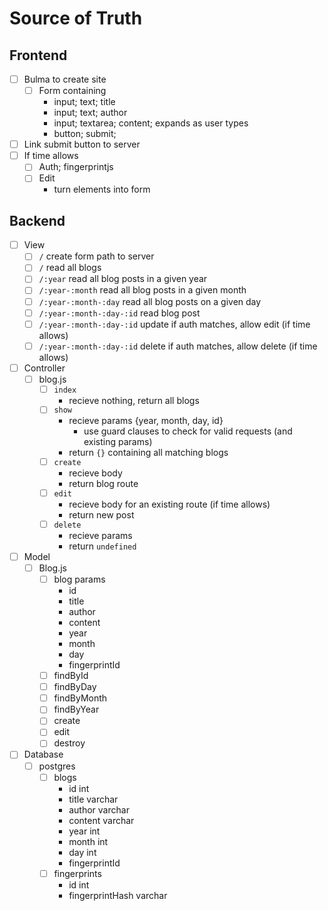 # Source of Truth

## Frontend
- [ ] Bulma to create site
  - [ ] Form containing
    - input; text; title
    - input; text; author
    - input; textarea; content; expands as user types
    - button; submit;
- [ ] Link submit button to server
- [ ] If time allows
  - [ ] Auth; fingerprintjs
  - [ ] Edit
    - turn elements into form

## Backend
- [ ] View
  - [ ] `/` create form path to server
  - [ ] `/` read all blogs
  - [ ] `/:year` read all blog posts in a given year
  - [ ] `/:year-:month` read all blog posts in a given month
  - [ ] `/:year-:month-:day` read all blog posts on a given day
  - [ ] `/:year-:month-:day-:id` read blog post
  - [ ] `/:year-:month-:day-:id` update if auth matches, allow edit (if time allows)
  - [ ] `/:year-:month-:day-:id` delete if auth matches, allow delete (if time allows)
- [ ] Controller
  - [ ] blog.js
    - [ ] `index`
      - recieve nothing, return all blogs
    - [ ] `show`
      - recieve params {year, month, day, id}
        - use guard clauses to check for valid requests (and existing params)    
      - return `{}` containing all matching blogs
    - [ ] `create`
      - recieve body
      - return blog route
    - [ ] `edit`
      - recieve body for an existing route (if time allows)
      - return new post
    - [ ] `delete`
      - recieve params
      - return `undefined`
- [ ] Model
  - [ ] Blog.js
    - [ ] blog params
      - id
      - title
      - author
      - content
      - year
      - month
      - day
      - fingerprintId
    - [ ] findById
    - [ ] findByDay
    - [ ] findByMonth
    - [ ] findByYear
    - [ ] create
    - [ ] edit
    - [ ] destroy
- [ ] Database
  - [ ] postgres
    - [ ] blogs
      - id int
      - title varchar
      - author varchar
      - content varchar
      - year int
      - month int
      - day int
      - fingerprintId
    - [ ] fingerprints
      - id int
      - fingerprintHash varchar
